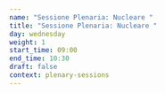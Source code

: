 ```yaml
---
name: "Sessione Plenaria: Nucleare "
title: "Sessione Plenaria: Nucleare "
day: wednesday
weight: 1
start_time: 09:00
end_time: 10:30
draft: false
context: plenary-sessions
---
```


